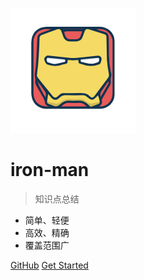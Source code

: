 ![logo](img/iron-man.png)

# iron-man

> 知识点总结

- 简单、轻便
- 高效、精确
- 覆盖范围广

[GitHub](https://github.com/yueyueniao007/blob)
[Get Started](http?id=_1-前端需要注意哪些seo)